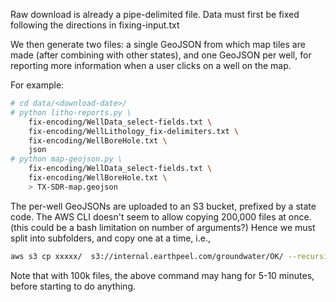 Raw download is already a pipe-delimited file.
Data must first be fixed following the directions in fixing-input.txt

We then generate two files: a single GeoJSON from which map tiles are made
(after combining with other states), and one GeoJSON per well, for reporting
more information when a user clicks on a well on the map.

For example:
```bash
# cd data/<download-date>/
# python litho-reports.py \
    fix-encoding/WellData_select-fields.txt \
    fix-encoding/WellLithology_fix-delimiters.txt \
    fix-encoding/WellBoreHole.txt \
    json
# python map-geojson.py \
    fix-encoding/WellData_select-fields.txt \
    fix-encoding/WellBoreHole.txt \
    > TX-SDR-map.geojson
```

The per-well GeoJSONs are uploaded to an S3 bucket, prefixed by a state code.
The AWS CLI doesn't seem to allow copying 200,000 files at once.
(this could be a bash limitation on number of arguments?)
Hence we must split into subfolders, and copy one at a time, i.e.,

```bash
aws s3 cp xxxxx/  s3://internal.earthpeel.com/groundwater/OK/ --recursive
```

Note that with 100k files, the above command may hang for 5-10 minutes,
before starting to do anything.
